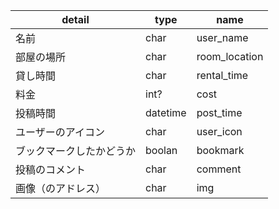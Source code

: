 
| detail | type | name |
| --- | --- | --- |
| 名前 | char | user_name |
| 部屋の場所 | char | room_location |
| 貸し時間 | char | rental_time |
| 料金 | int? | cost |
| 投稿時間 | datetime | post_time|
| ユーザーのアイコン | char | user_icon |
| ブックマークしたかどうか | boolan | bookmark |
| 投稿のコメント | char | comment |
| 画像（のアドレス）| char | img |
